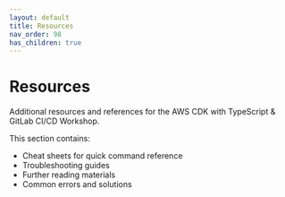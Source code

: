 ```yaml
---
layout: default
title: Resources
nav_order: 98
has_children: true
---
```


# Resources

Additional resources and references for the AWS CDK with TypeScript & GitLab CI/CD Workshop.

This section contains:
- Cheat sheets for quick command reference
- Troubleshooting guides
- Further reading materials
- Common errors and solutions